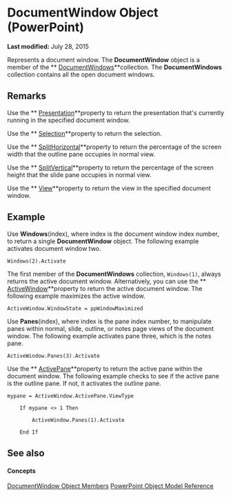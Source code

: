 
# DocumentWindow Object (PowerPoint)

 **Last modified:** July 28, 2015

Represents a document window. The  **DocumentWindow** object is a member of the ** [DocumentWindows](84ed4b8c-593a-8100-d4b8-158115c4e84d.md)**collection. The  **DocumentWindows** collection contains all the open document windows.

## Remarks

Use the  ** [Presentation](d6f5f565-d593-e230-c3b9-2302bdd83644.md)**property to return the presentation that's currently running in the specified document window.

Use the  ** [Selection](0cd670b2-53a5-87d7-8b38-761920dd9758.md)**property to return the selection.

Use the  ** [SplitHorizontal](89ec538b-d8a3-23e8-a246-35c44884a432.md)**property to return the percentage of the screen width that the outline pane occupies in normal view.

Use the  ** [SplitVertical](8a26332f-d00d-9816-30e1-48411db07a62.md)**property to return the percentage of the screen height that the slide pane occupies in normal view.

Use the  ** [View](6488ba10-744a-eb88-df8d-bf85e2f6711d.md)**property to return the view in the specified document window.


## Example

Use  **Windows**(index), where index is the document window index number, to return a single  **DocumentWindow** object. The following example activates document window two.


```
Windows(2).Activate
```

The first member of the  **DocumentWindows** collection, `Windows(1)`, always returns the active document window. Alternatively, you can use the  ** [ActiveWindow](762c1c6a-1f8a-f47a-7b75-006c745caee0.md)**property to return the active document window. The following example maximizes the active window.




```
ActiveWindow.WindowState = ppWindowMaximized
```

Use  **Panes**(index), where index is the pane index number, to manipulate panes within normal, slide, outline, or notes page views of the document window. The following example activates pane three, which is the notes pane.




```
ActiveWindow.Panes(3).Activate
```

Use the  ** [ActivePane](8fa4c8a1-37b6-2676-1cfd-5fa2b130d2e3.md)**property to return the active pane within the document window. The following example checks to see if the active pane is the outline pane. If not, it activates the outline pane.




```
mypane = ActiveWindow.ActivePane.ViewType

    If mypane <> 1 Then

        ActiveWindow.Panes(1).Activate

    End If
```


## See also


#### Concepts


 [DocumentWindow Object Members](414ea08d-db8e-70da-0fab-7a92942d2348.md)
 [PowerPoint Object Model Reference](00acd64a-5896-0459-39af-98df2849849e.md)

